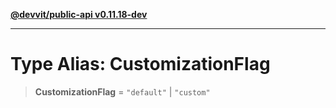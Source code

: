 [**@devvit/public-api v0.11.18-dev**](../../README.md)

---

# Type Alias: CustomizationFlag

> **CustomizationFlag** = `"default"` \| `"custom"`
